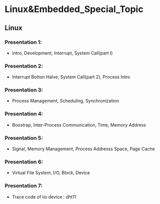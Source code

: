 # Linux&Embedded_Special_Topic
## Linux 
  ### Presentation 1:
   * Intro, Development, Interrupt, System Call(part I)
  ### Presentation 2:
   * Interrupt Botton Halve, System Call(part 2), Process Intro
  ### Presentation 3:
   * Process Management, Scheduling, Synchronization
  ### Presentation 4:
   * Boostrap, Inter-Process Communication, Time, Memory Address
  ### Presentation 5:
   * Signal, Memory Management, Process Addresss Space, Page Cache
  ### Presentation 6:
   * Virtual File System, I/O, Block, Device
  ### Presentation 7:
   * Trace code of iio device : dht11

